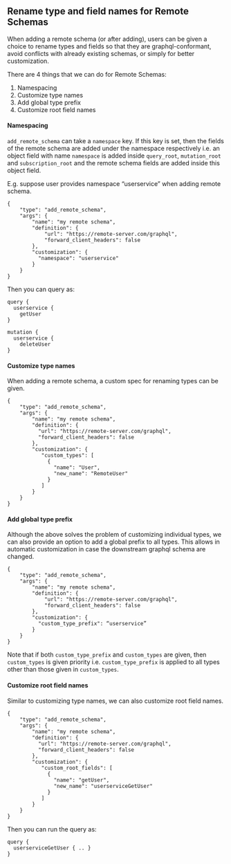 ## Rename type and field names for Remote Schemas

When adding a remote schema (or after adding), users can be given a choice to rename
types and fields so that they are graphql-conformant, avoid conflicts with already existing schemas, or simply for better customization.

There are 4 things that we can do for Remote Schemas:

1. Namespacing
2. Customize type names
3. Add global type prefix
4. Customize root field names

#### Namespacing

`add_remote_schema` can take a `namespace` key. If this key is set, then the fields of the remote schema are added under the namespace respectively i.e. an object field with name `namespace`  is added inside `query_root`, `mutation_root` and `subscription_root` and the remote schema fields are added inside this object field.

E.g. suppose user provides namespace “userservice” when adding remote schema.

```
{
    "type": "add_remote_schema",
    "args": {
        "name": "my remote schema",
        "definition": {
            "url": "https://remote-server.com/graphql",
            "forward_client_headers": false
        },
        "customization": {
          "namespace": "userservice"
        }
    }
}
```

Then you can query as:

```
query {
  userservice {
    getUser
}

mutation {
  userservice {
    deleteUser
}
```

#### Customize type names

When adding a remote schema, a custom spec for renaming types can be given.

```
{
    "type": "add_remote_schema",
    "args": {
        "name": "my remote schema",
        "definition": {
          "url": "https://remote-server.com/graphql",
          "forward_client_headers": false
        },
        "customization": {
           "custom_types": [
             {
               "name": "User",
               "new_name": "RemoteUser"
             }
           ]
        }
    }
}
```


#### Add global type prefix

Although the above solves the problem of customizing individual types, we can also provide an
option to add a global prefix to all types. This allows in automatic customization in case 
the downstream graphql schema are changed.

```
{
    "type": "add_remote_schema",
    "args": {
        "name": "my remote schema",
        "definition": {
            "url": "https://remote-server.com/graphql",
            "forward_client_headers": false
        },
        "customization": {
          "custom_type_prefix": “userservice”
        }
    }
}
```

Note that if both `custom_type_prefix` and `custom_types` are given, then `custom_types` is given priority i.e. `custom_type_prefix` is applied to all types other than those given in `custom_types`.


#### Customize root field names

Similar to customizing type names, we can also customize root field names.


```
{
    "type": "add_remote_schema",
    "args": {
        "name": "my remote schema",
        "definition": {
          "url": "https://remote-server.com/graphql",
          "forward_client_headers": false
        },
        "customization": {
           "custom_root_fields": [
             {
               "name": "getUser",
               "new_name": "userserviceGetUser"
             }
           ]
        }
    }
}
```

Then you can run the query as:

```
query {
  userserviceGetUser { .. }
}

```
